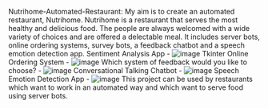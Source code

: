 Nutrihome-Automated-Restaurant:
My aim is to create an automated restaurant, Nutrihome. 
Nutrihome is a restaurant that serves the most healthy and delicious food.  The people are always welcomed with a wide variety of choices and are offered a delectable meal.   It includes server bots, online ordering systems, survey bots, a feedback chatbot and a speech emotion detection app.
Sentiment Analysis App - ![image](https://user-images.githubusercontent.com/111878080/187444282-bb17cd6d-46a2-43ee-b3c3-0297e7bf9629.png)
Tkinter Online Ordering System - ![image](https://user-images.githubusercontent.com/111878080/187444345-c39aa5b1-2cb5-4e4a-b728-17499b665a6d.png)
Which system of feedback would you like to choose? - ![image](https://user-images.githubusercontent.com/111878080/187444786-fff21654-afc8-4b37-a8d4-10a627a326fb.png)
Conversational Talking Chatbot - ![image](https://user-images.githubusercontent.com/111878080/187444747-928c0e65-bc9e-4472-bfd8-def0367950c8.png)
Speech Emotion Detection App - ![image](https://user-images.githubusercontent.com/111878080/187444890-88dcb0ff-2c89-43a7-be0e-0433b4407afe.png)
This project can be used by restaurants which want to work in an automated way and which want to serve food using server bots.


